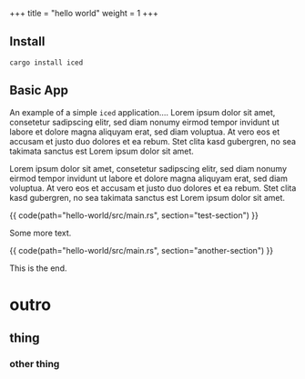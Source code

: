 +++
title = "hello world"
weight = 1
+++

## Install
`cargo install iced`

## Basic App

An example of a simple `iced` application....
Lorem ipsum dolor sit amet, consetetur sadipscing elitr, sed diam nonumy eirmod tempor
invidunt ut labore et dolore magna aliquyam erat, sed diam voluptua. At vero eos et
accusam et justo duo dolores et ea rebum. Stet clita kasd gubergren, no sea takimata
sanctus est Lorem ipsum dolor sit amet.

Lorem ipsum dolor sit amet, consetetur sadipscing elitr, sed diam nonumy eirmod tempor
invidunt ut labore et dolore magna aliquyam erat, sed diam voluptua. At vero eos et
accusam et justo duo dolores et ea rebum. Stet clita kasd gubergren, no sea takimata
sanctus est Lorem ipsum dolor sit amet.

{{ code(path="hello-world/src/main.rs", section="test-section") }}

Some more text.

{{ code(path="hello-world/src/main.rs", section="another-section") }}

This is the end.

# outro
## thing
### other thing
